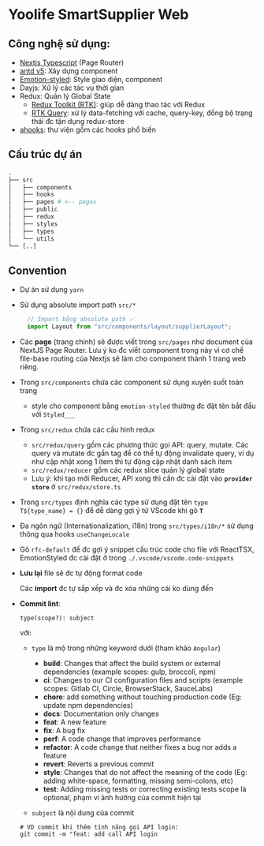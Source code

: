 # Yoolife SmartSupplier Web

## Công nghệ sử dụng:

- [Nextjs Typescript](https://nextjs.org/docs) (Page Router)
- [antd v5](https://ant.design/components/overview): Xây dựng component
- [Emotion-styled](https://emotion.sh/docs/styled): Style giao diện, component
- Dayjs: Xử lý các tác vụ thời gian
- Redux: Quản lý Global State
    - [Redux Toolkit (RTK)](https://redux-toolkit.js.org/usage/usage-with-typescript): giúp dễ dàng thao tác với Redux
    - [RTK Query](https://redux-toolkit.js.org/rtk-query/overview): xử lý data-fetching với cache, query-key, đồng bộ trạng thái đc tận dụng redux-store
- [ahooks](https://ahooks.js.org/hooks/use-creation): thư viện gồm các hooks phổ biến

## Cấu trúc dự án

```graphql
.
├── src
│   ├── components
│   ├── hooks
│   ├── pages # <-- pages
│   ├── public
│   ├── redux
│   ├── styles
│   ├── types
│   └── utils
└── [..]
```

## Convention

- Dự án sử dụng `yarn`
- Sử dụng absolute import path `src/*`
    
    ```jsx
      // Import bằng absolute path ✅
      import Layout from "src/components/layout/supplierLayout";
    ```
    
- Các **page** (trang chính) sẽ được viết trong `src/pages` như document của NextJS Page Router. Lưu ý ko đc viết component trong này vì cơ chế file-base routing của Nextjs sẽ làm cho component thành 1 trang web riêng.

- Trong `src/components` chứa các component sử dụng xuyên suốt toàn trang
    - style cho component bằng `emotion-styled` thường đc đặt tên bắt đầu với `Styled___`

- Trong `src/redux` chứa các cấu hình redux
    - `src/redux/query` gồm các phương thức gọi API: query, mutate. Các query và mutate đc gắn tag để có thể tự động invalidate query, ví dụ như cập nhật xong 1 item thì tự động cập nhật danh sách item
    - `src/redux/reducer` gồm các redux slice quản lý global state
    - Lưu ý:   khi tạo mới Reducer, API xong thì cần đc cài đặt vào **`provider store`** ở `src/redux/store.ts`

- Trong `src/types` định nghĩa các type sử dụng
đặt tên `type T${type_name} = {}` để dễ dàng gợi ý từ VScode khi gõ **`T`**

- Đa ngôn ngữ (Internationalization, i18n) trong `src/types/i18n/*`
sử dụng thông qua hooks `useChangeLocale`

- Gõ `rfc-default` để đc gợi ý snippet cấu trúc code cho file với ReactTSX, EmotionStyled
đc cài đặt ở trong `./.vscode/vscode.code-snippets`

- **Lưu lại** file sẽ đc tự động format code

  Các **import** đc tự sắp xếp và đc xóa những cái ko dùng đến

- **Commit lint**:

  ```shell
  type(scope?): subject
  ```

  với:

  - `type` là mộ trong những keyword dưới (tham khảo `Angular`)

    - **build**: Changes that affect the build system or external dependencies (example scopes: gulp, broccoli, npm)
    - **ci**: Changes to our CI configuration files and scripts (example scopes: Gitlab CI, Circle, BrowserStack, SauceLabs)
    - **chore**: add something without touching production code (Eg: update npm dependencies)
    - **docs**: Documentation only changes
    - **feat**: A new feature
    - **fix**: A bug fix
    - **perf**: A code change that improves performance
    - **refactor**: A code change that neither fixes a bug nor adds a feature
    - **revert**: Reverts a previous commit
    - **style**: Changes that do not affect the meaning of the code (Eg: adding white-space, formatting, missing semi-colons, etc)
    - **test**: Adding missing tests or correcting existing tests
      scope là optional, phạm vi ảnh hưởng của commit hiện tại

  - `subject` là nội dung của commit

  ```shell
  # VD commit khi thêm tính năng gọi API login:
  git commit -m "feat: add call API login
  ```
